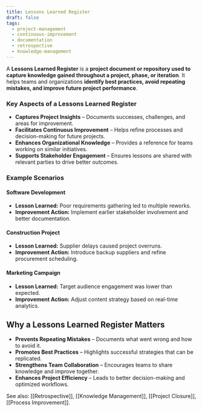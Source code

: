 ```yaml
---
title: Lessons Learned Register
draft: false
tags:
  - project-management
  - continuous-improvement
  - documentation
  - retrospective
  - knowledge-management
---
```


A **Lessons Learned Register** is a **project document or repository used to capture knowledge gained throughout a project, phase, or iteration**. It helps teams and organizations **identify best practices, avoid repeating mistakes, and improve future project performance**.

### **Key Aspects of a Lessons Learned Register**
- **Captures Project Insights** – Documents successes, challenges, and areas for improvement.
- **Facilitates Continuous Improvement** – Helps refine processes and decision-making for future projects.
- **Enhances Organizational Knowledge** – Provides a reference for teams working on similar initiatives.
- **Supports Stakeholder Engagement** – Ensures lessons are shared with relevant parties to drive better outcomes.

### **Example Scenarios**

#### **Software Development**
- **Lesson Learned:** Poor requirements gathering led to multiple reworks.
- **Improvement Action:** Implement earlier stakeholder involvement and better documentation.

#### **Construction Project**
- **Lesson Learned:** Supplier delays caused project overruns.
- **Improvement Action:** Introduce backup suppliers and refine procurement scheduling.

#### **Marketing Campaign**
- **Lesson Learned:** Target audience engagement was lower than expected.
- **Improvement Action:** Adjust content strategy based on real-time analytics.

## **Why a Lessons Learned Register Matters**
- **Prevents Repeating Mistakes** – Documents what went wrong and how to avoid it.
- **Promotes Best Practices** – Highlights successful strategies that can be replicated.
- **Strengthens Team Collaboration** – Encourages teams to share knowledge and improve together.
- **Enhances Project Efficiency** – Leads to better decision-making and optimized workflows.

See also: [[Retrospective]], [[Knowledge Management]], [[Project Closure]], [[Process Improvement]].
